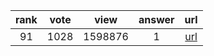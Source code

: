 
| rank | vote | view | answer | url |
|:-:|:-:|:-:|:-:|:-:|
|91|1028|1598876|1| [url](http://stackoverflow.com/questions/81584/what-ide-to-use-for-python) |
